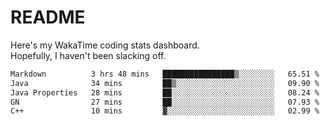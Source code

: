# README

Here's my WakaTime coding stats dashboard.  
Hopefully, I haven't been slacking off.

<!--START_SECTION:waka-->

```txt
Markdown          3 hrs 48 mins   ████████████████▒░░░░░░░░   65.51 %
Java              34 mins         ██▒░░░░░░░░░░░░░░░░░░░░░░   09.90 %
Java Properties   28 mins         ██░░░░░░░░░░░░░░░░░░░░░░░   08.24 %
GN                27 mins         ██░░░░░░░░░░░░░░░░░░░░░░░   07.93 %
C++               10 mins         ▓░░░░░░░░░░░░░░░░░░░░░░░░   02.99 %
```

<!--END_SECTION:waka-->